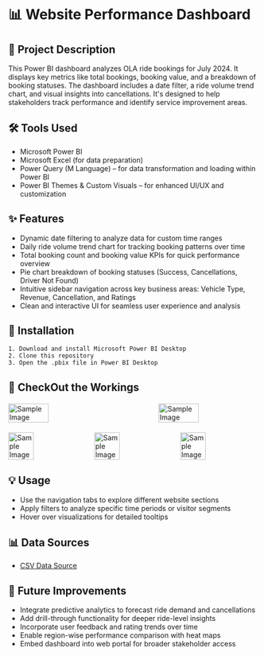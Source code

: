 # 📊 Website Performance Dashboard

## 📝 Project Description
This Power BI dashboard analyzes OLA ride bookings for July 2024. It displays key metrics like total bookings, booking value, and a breakdown of booking statuses. The dashboard includes a date filter, a ride volume trend chart, and visual insights into cancellations. It's designed to help stakeholders track performance and identify service improvement areas.

## 🛠️ Tools Used
- Microsoft Power BI
- Microsoft Excel (for data preparation)
- Power Query (M Language) – for data transformation and loading within Power BI
- Power BI Themes & Custom Visuals – for enhanced UI/UX and customization

## ✨ Features
- Dynamic date filtering to analyze data for custom time ranges
- Daily ride volume trend chart for tracking booking patterns over time
- Total booking count and booking value KPIs for quick performance overview
- Pie chart breakdown of booking statuses (Success, Cancellations, Driver Not Found)
- Intuitive sidebar navigation across key business areas: Vehicle Type, Revenue, Cancellation, and Ratings
- Clean and interactive UI for seamless user experience and analysis

## 🚀 Installation
    1. Download and install Microsoft Power BI Desktop
    2. Clone this repository
    3. Open the .pbix file in Power BI Desktop

## 👀 CheckOut the Workings
<div style="display: flex; flex-direction: row; justify-content: space-between; gap: 15px; margin: 20px 0;">
    <img src="https://ik.imagekit.io/9cnsmhk11/odd1.png?updatedAt=1745526525892" alt="Sample Image" style="width: 40%; height: auto;">
    <img src="https://ik.imagekit.io/9cnsmhk11/odd2.png?updatedAt=1745526525594" alt="Sample Image" style="width: 40%; height: auto;">
</div>
<div style="display: flex; flex-direction: row; justify-content: space-between; gap: 15px; margin: 20px 0;">
    <img src="https://ik.imagekit.io/9cnsmhk11/odd3.png?updatedAt=1745526525662" alt="Sample Image" style="width: 32%; height: auto;">
    <img src="https://ik.imagekit.io/9cnsmhk11/odd4.png?updatedAt=1745526525659" alt="Sample Image" style="width: 32%; height: auto;">
    <img src="https://ik.imagekit.io/9cnsmhk11/odd5.png?updatedAt=1745526525743" alt="Sample Image" style="width: 32%; height: auto;">
</div>
    
## 💡 Usage
- Use the navigation tabs to explore different website sections
- Apply filters to analyze specific time periods or visitor segments
- Hover over visualizations for detailed tooltips

## 📊 Data Sources
- [CSV Data Source](https://github.com/Kunal-Rawat007/Website-Performance-Analysis/blob/main/ola-dashboard-data.csv)

## 🔮 Future Improvements
- Integrate predictive analytics to forecast ride demand and cancellations
- Add drill-through functionality for deeper ride-level insights
- Incorporate user feedback and rating trends over time
- Enable region-wise performance comparison with heat maps
- Embed dashboard into web portal for broader stakeholder access
